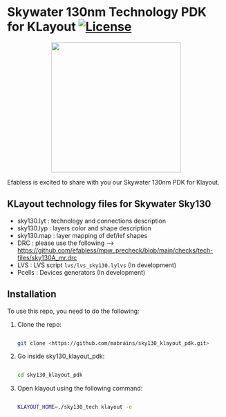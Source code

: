 # Skywater 130nm Technology PDK for KLayout [![License](https://img.shields.io/github/license/efabless/sky130_klayout_pdk)](LICENSE)

<p align="center"><img src="https://avatars.githubusercontent.com/u/3238299?s=200&v=4" width="300" /></p>

Efabless is excited to share with you our Skywater 130nm PDK for Klayout.

## KLayout technology files for Skywater Sky130

* sky130.lyt   : technology and connections description
* sky130.lyp   : layers color and shape description
* sky130.map   : layer mapping of def/lef shapes
* DRC          : please use the following --> <https://github.com/efabless/mpw_precheck/blob/main/checks/tech-files/sky130A_mr.drc>
* LVS          : LVS script `lvs/lvs_sky130.lylvs` (In development)
* Pcells       : Devices generators (In development)

## Installation

To use this repo, you need to do the following:

1. Clone the repo:

    ```bash

    git clone <https://github.com/mabrains/sky130_klayout_pdk.git>

    ```

2. Go inside sky130_klayout_pdk:

    ```bash

    cd sky130_klayout_pdk

    ```

3. Open klayout using the following command:

    ```bash

    KLAYOUT_HOME=./sky130_tech klayout -e

    ```
